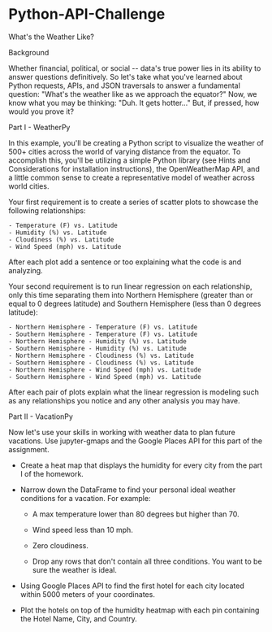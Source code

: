 # Python-API-Challenge

What's the Weather Like?


Background

Whether financial, political, or social -- data's true power lies in its ability to answer questions definitively. So let's take what you've learned about Python requests, APIs, and JSON traversals to answer a fundamental question: "What's the weather like as we approach the equator?"
Now, we know what you may be thinking: "Duh. It gets hotter..."
But, if pressed, how would you prove it?


Part I - WeatherPy

In this example, you'll be creating a Python script to visualize the weather of 500+ cities across the world of varying distance from the equator. To accomplish this, you'll be utilizing a simple Python library (see Hints and Considerations for installation instructions), the OpenWeatherMap API, and a little common sense to create a representative model of weather across world cities.

Your first requirement is to create a series of scatter plots to showcase the following relationships:

    - Temperature (F) vs. Latitude
    - Humidity (%) vs. Latitude
    - Cloudiness (%) vs. Latitude
    - Wind Speed (mph) vs. Latitude

After each plot add a sentence or too explaining what the code is and analyzing.

Your second requirement is to run linear regression on each relationship, only this time separating them into Northern Hemisphere (greater than or equal to 0 degrees latitude) and Southern Hemisphere (less than 0 degrees latitude):

    - Northern Hemisphere - Temperature (F) vs. Latitude
    - Southern Hemisphere - Temperature (F) vs. Latitude
    - Northern Hemisphere - Humidity (%) vs. Latitude
    - Southern Hemisphere - Humidity (%) vs. Latitude
    - Northern Hemisphere - Cloudiness (%) vs. Latitude
    - Southern Hemisphere - Cloudiness (%) vs. Latitude
    - Northern Hemisphere - Wind Speed (mph) vs. Latitude
    - Southern Hemisphere - Wind Speed (mph) vs. Latitude
    
After each pair of plots explain what the linear regression is modeling such as any relationships you notice and any other analysis you may have.


Part II - VacationPy

Now let's use your skills in working with weather data to plan future vacations. Use jupyter-gmaps and the Google Places API for this part of the assignment.

  * Create a heat map that displays the humidity for every city from the part I of the homework.
  
  * Narrow down the DataFrame to find your personal ideal weather conditions for a vacation. For example:

      - A max temperature lower than 80 degrees but higher than 70.

      - Wind speed less than 10 mph.

      - Zero cloudiness.

      - Drop any rows that don't contain all three conditions. You want to be sure the weather is ideal.

  * Using Google Places API to find the first hotel for each city located within 5000 meters of your coordinates.

  * Plot the hotels on top of the humidity heatmap with each pin containing the Hotel Name, City, and Country.
